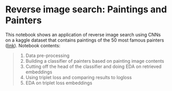 # Reverse image search: Paintings and Painters

This notebook shows an application of reverse image search using CNNs on a kaggle dataset that contains paintings of the 50 most famous painters ([link](https://www.kaggle.com/ikarus777/best-artworks-of-all-time)). Notebook contents:


> 1. Data pre-processing
> 2. Building a classifier of painters based on painting image contents
> 3. Cutting off the head of the classifier and doing EDA on retrieved embeddings
> 4. Using triplet loss and comparing results to logloss
> 5. EDA on triplet loss embeddings

